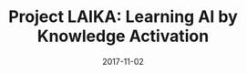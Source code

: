 ---
title: "Project LAIKA: Learning AI by Knowledge Activation"
tag: projectlaika
image: 
description: "We introduce Laika: the first dog in the relatively empty AI space of Fontys. It is a toolbox to let students work with AI from a basic level, to accommodate the self-defined learning goals of students and the technology shift in society."
date: 2017-11-02
type: project
status: todo
layout: project.html
---